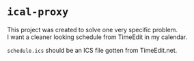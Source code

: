 # `ical-proxy`

This project was created to solve one very specific problem.  
I want a cleaner looking schedule from TimeEdit in my calendar.

`schedule.ics` should be an ICS file gotten from TimeEdit.net.